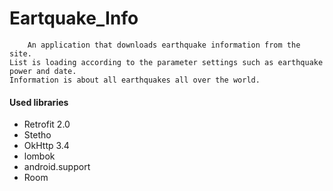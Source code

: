 # Eartquake_Info
        An application that downloads earthquake information from the site.
    List is loading according to the parameter settings such as earthquake power and date.
    Information is about all earthquakes all over the world.
    
#### Used libraries
  * Retrofit 2.0
  * Stetho
  * OkHttp 3.4
  * lombok
  * android.support
  * Room
